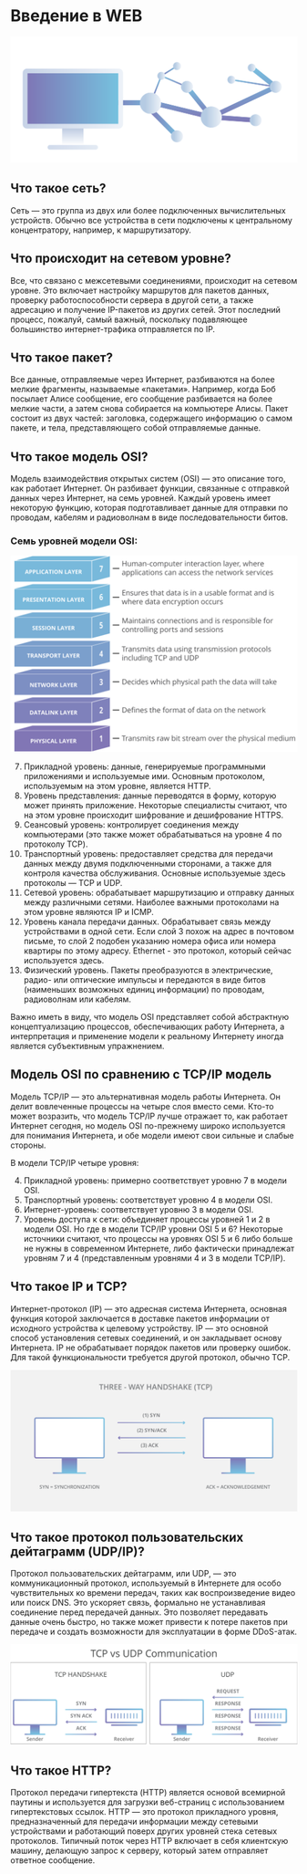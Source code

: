 # Введение в WEB
![Введение в WEB](./Materials/what-is-the-network-layer.png)

## Что такое сеть?
Сеть — это группа из двух или более подключенных вычислительных устройств. Обычно все устройства в сети подключены к центральному концентратору, например, к маршрутизатору.

## Что происходит на сетевом уровне?
Все, что связано с межсетевыми соединениями, происходит на сетевом уровне. Это включает настройку маршрутов для пакетов данных, проверку работоспособности сервера в другой сети, а также адресацию и получение IP-пакетов из других сетей. Этот последний процесс, пожалуй, самый важный, поскольку подавляющее большинство интернет-трафика отправляется по IP.

## Что такое пакет?
Все данные, отправляемые через Интернет, разбиваются на более мелкие фрагменты, называемые «пакетами». Например, когда Боб посылает Алисе сообщение, его сообщение разбивается на более мелкие части, а затем снова собирается на компьютере Алисы. Пакет состоит из двух частей: заголовка, содержащего информацию о самом пакете, и тела, представляющего собой отправляемые данные.

## Что такое модель OSI?
Модель взаимодействия открытых систем (OSI) — это описание того, как работает Интернет. Он разбивает функции, связанные с отправкой данных через Интернет, на семь уровней. Каждый уровень имеет некоторую функцию, которая подготавливает данные для отправки по проводам, кабелям и радиоволнам в виде последовательности битов.

### Семь уровней модели OSI:

![Модель OSI](./Materials/osi-model-7-layers.svg)

7. Прикладной уровень: данные, генерируемые программными приложениями и используемые ими. Основным протоколом, используемым на этом уровне, является HTTP.
6. Уровень представления: данные переводятся в форму, которую может принять приложение. Некоторые специалисты считают, что на этом уровне происходит шифрование и дешифрование HTTPS.
5. Сеансовый уровень: контролирует соединения между компьютерами (это также может обрабатываться на уровне 4 по протоколу TCP).
4. Транспортный уровень: предоставляет средства для передачи данных между двумя подключенными сторонами, а также для контроля качества обслуживания. Основные используемые здесь протоколы — TCP и UDP.
3. Сетевой уровень: обрабатывает маршрутизацию и отправку данных между различными сетями. Наиболее важными протоколами на этом уровне являются IP и ICMP.
2. Уровень канала передачи данных. Обрабатывает связь между устройствами в одной сети. Если слой 3 похож на адрес в почтовом письме, то слой 2 подобен указанию номера офиса или номера квартиры по этому адресу. Ethernet - это протокол, который сейчас используется здесь.
1. Физический уровень. Пакеты преобразуются в электрические, радио- или оптические импульсы и передаются в виде битов (наименьших возможных единиц информации) по проводам, радиоволнам или кабелям.

Важно иметь в виду, что модель OSI представляет собой абстрактную концептуализацию процессов, обеспечивающих работу Интернета, а интерпретация и применение модели к реальному Интернету иногда является субъективным упражнением.

## Модель OSI по сравнению с TCP/IP модель
Модель TCP/IP — это альтернативная модель работы Интернета. Он делит вовлеченные процессы на четыре слоя вместо семи. Кто-то может возразить, что модель TCP/IP лучше отражает то, как работает Интернет сегодня, но модель OSI по-прежнему широко используется для понимания Интернета, и обе модели имеют свои сильные и слабые стороны.

В модели TCP/IP четыре уровня:

4. Прикладной уровень: примерно соответствует уровню 7 в модели OSI.
3. Транспортный уровень: соответствует уровню 4 в модели OSI.
2. Интернет-уровень: соответствует уровню 3 в модели OSI.
1. Уровень доступа к сети: объединяет процессы уровней 1 и 2 в модели OSI.
Но где в модели TCP/IP уровни OSI 5 и 6? Некоторые источники считают, что процессы на уровнях OSI 5 и 6 либо больше не нужны в современном Интернете, либо фактически принадлежат уровням 7 и 4 (представленным уровнями 4 и 3 в модели TCP/IP).

## Что такое IP и TCP?
Интернет-протокол (IP) — это адресная система Интернета, основная функция которой заключается в доставке пакетов информации от исходного устройства к целевому устройству. IP — это основной способ установления сетевых соединений, и он закладывает основу Интернета. IP не обрабатывает порядок пакетов или проверку ошибок. Для такой функциональности требуется другой протокол, обычно TCP.

![Модель TCP](./Materials/tcp-handshake-diagram.webp)

## Что такое протокол пользовательских дейтаграмм (UDP/IP)?
Протокол пользовательских дейтаграмм, или UDP, — это коммуникационный протокол, используемый в Интернете для особо чувствительных ко времени передач, таких как воспроизведение видео или поиск DNS. Это ускоряет связь, формально не устанавливая соединение перед передачей данных. Это позволяет передавать данные очень быстро, но также может привести к потере пакетов при передаче и создать возможности для эксплуатации в форме DDoS-атак.

![Модель UDP](./Materials/tcp-vs-udp.svg)

## Что такое HTTP?
Протокол передачи гипертекста (HTTP) является основой всемирной паутины и используется для загрузки веб-страниц с использованием гипертекстовых ссылок. HTTP — это протокол прикладного уровня, предназначенный для передачи информации между сетевыми устройствами и работающий поверх других уровней стека сетевых протоколов. Типичный поток через HTTP включает в себя клиентскую машину, делающую запрос к серверу, который затем отправляет ответное сообщение.


